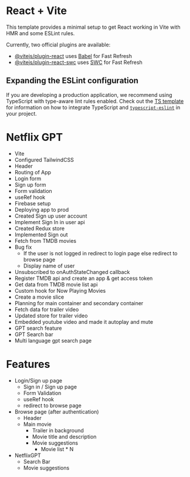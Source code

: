 # React + Vite

This template provides a minimal setup to get React working in Vite with HMR and some ESLint rules.

Currently, two official plugins are available:

- [@vitejs/plugin-react](https://github.com/vitejs/vite-plugin-react/blob/main/packages/plugin-react) uses [Babel](https://babeljs.io/) for Fast Refresh
- [@vitejs/plugin-react-swc](https://github.com/vitejs/vite-plugin-react/blob/main/packages/plugin-react-swc) uses [SWC](https://swc.rs/) for Fast Refresh

## Expanding the ESLint configuration

If you are developing a production application, we recommend using TypeScript with type-aware lint rules enabled. Check out the [TS template](https://github.com/vitejs/vite/tree/main/packages/create-vite/template-react-ts) for information on how to integrate TypeScript and [`typescript-eslint`](https://typescript-eslint.io) in your project.

# Netflix GPT

- Vite
- Configured TailwindCSS
- Header
- Routing of App
- Login form
- Sign up form
- Form validation
- useRef hook
- Firebase setup
- Deploying app to prod
- Created Sign up user account
- Implement Sign In in user api
- Created Redux store
- Implemented Sign out
- Fetch from TMDB movies
- Bug fix
  - If the user is not logged in redirect to login page else redirect to browse page
  - Display name of user
- Unsubscribed to onAuthStateChanged callback
- Register TMDB api and create an app & get access token
- Get data from TMDB movie list api
- Custom hook for Now Playing Movies
- Create a movie slice
- Planning for main container and secondary container
- Fetch data for trailer video
- Updated store for trailer video
- Embedded youtube video and made it autoplay and mute
- GPT search feature
- GPT Search bar
- Multi language gpt search page

# Features

- Login/Sign up page
  - Sign in / Sign up page
  - Form Validation
  - useRef hook
  - redirect to browse page
- Browse page (after authentication)
  - Header
  - Main movie
    - Trailer in background
    - Movie title and description
    - Movie suggestions
      - Movie list \* N
- NetflixGPT
  - Search Bar
  - Movie suggestions
